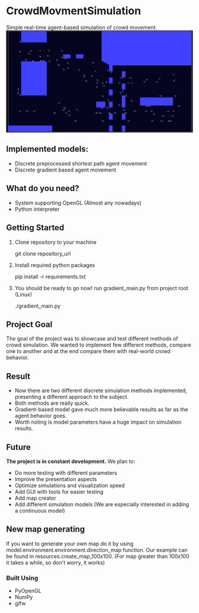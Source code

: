 # CrowdMovmentSimulation
  Simple real-time agent-based simulation of crowd movement.
  ![ScreenShot](sim.png)
  
 ## Implemented models:
  * Discrete preprocessed shortest path agent movement
  * Discrete gradient based agent movement

## What do you need?
  * System supporting OpenGL (Almost any nowadays)
  * Python interpreter 

## Getting Started
  1. Clone repository to your machine 
  
     git clone repository_url
  
  2. Install required python packages
  
      pip install -r requirements.txt
  
  3. You should be ready to go now! run gradient_main.py from project root (Linux)
  
     ./gradient_main.py
  
          
## Project Goal
  The goal of the project was to showcase and test different methods of crowd simulation. We wanted to implement few different methods, compare one to another and at the end compare them with real-world crowd behavior. 

## Result
  * Now there are two different discrete simulation methods implemented, presenting a different approach to the subject.
  * Both methods are really quick. 
  * Gradient-based model gave much more believable results as far as the agent behavior goes. 
  * Worth noting is model parameters have a huge impact on simulation results.

## Future
  **The project is in constant development.**
  We plan to:
  * Do more testing with different parameters
  * Improve the presentation aspects
  * Optimize simulations and visualization speed
  * Add GUI with tools for easier testing
  * Add map creator
  * Add different simulation models (We are especially interested in adding a continuous model)
  
## New map generating
  If you want to generate your own map do it by using model.environment.environment.direction_map function.
  Our example can be found in resources.create_map_100x100. (For map greater than 100x100 it takes a while, so don't worry, it works)
  
### Built Using
  * PyOpenGL
  * NumPy
  * glfw
